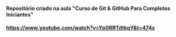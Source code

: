 #### Repositório criado na aula "Curso de Git & GitHub Para Completos Iniciantes"
#### https://www.youtube.com/watch?v=Yp0RRTdtkqY&t=474s
